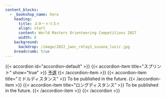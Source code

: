 ```yaml
---
content_blocks:
  - _bookshop_name: hero
    heading:
      title: スタートリスト
      align: start
      content: World Masters Orienteering Competitions 2027
      width: 8
    background:
      backdrop: /image/2022_jwoc_relay1_susana_luzir.jpg
    breadcrumb: true
---
```



{{< accordion id="accordion-default" >}}
  {{< accordion-item title="スプリント" show="true" >}}
    [予選](sprint-q)
  {{< /accordion-item >}}
  {{< accordion-item title="ミドルディスタンス" >}}
    To be published in the future.
  {{< /accordion-item >}}
  {{< accordion-item title="ロングディスタンス" >}}
    To be published in the future.
  {{< /accordion-item >}}
{{< /accordion >}}